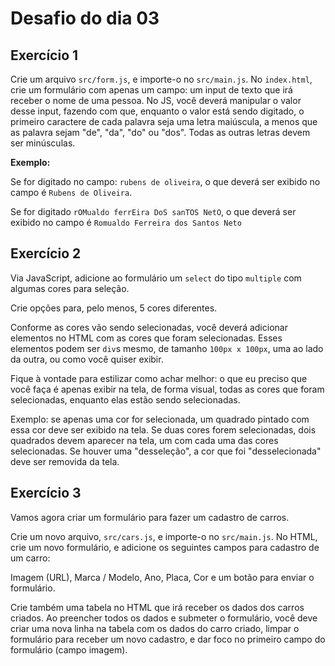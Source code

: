 # Desafio do dia 03

## Exercício 1

Crie um arquivo `src/form.js`, e importe-o no `src/main.js`.
No `index.html`, crie um formulário com apenas um campo: um input de texto que irá receber o nome de uma pessoa.
No JS, você deverá manipular o valor desse input, fazendo com que, enquanto o valor está sendo digitado, 
o primeiro caractere de cada palavra seja uma letra maiúscula, a menos que as palavra sejam "de", "da", "do" ou "dos".
Todas as outras letras devem ser minúsculas.

**Exemplo:** 

Se for digitado no campo: `rubens de oliveira`, o que deverá ser exibido no campo é `Rubens de Oliveira`.

Se for digitado `rOMualdo ferrEira DoS sanTOS NetO`, o que deverá ser exibido no campo é `Romualdo Ferreira dos Santos Neto`

## Exercício 2

Via JavaScript, adicione ao formulário um `select` do tipo `multiple` com algumas cores para seleção.

Crie opções para, pelo menos, 5 cores diferentes.

Conforme as cores vão sendo selecionadas, você deverá adicionar elementos no HTML com as cores que foram selecionadas.
Esses elementos podem ser `div`s mesmo, de tamanho `100px x 100px`, uma ao lado da outra, ou como você quiser exibir.

Fique à vontade para estilizar como achar melhor: o que eu preciso que você faça é apenas exibir na tela, de forma visual,
todas as cores que foram selecionadas, enquanto elas estão sendo selecionadas.

Exemplo: se apenas uma cor for selecionada, um quadrado pintado com essa cor deve ser exibido na tela.
Se duas cores forem selecionadas, dois quadrados devem aparecer na tela, um com cada uma das cores selecionadas.
Se houver uma "desseleção", a cor que foi "desselecionada" deve ser removida da tela.

## Exercício 3

Vamos agora criar um formulário para fazer um cadastro de carros.

Crie um novo arquivo, `src/cars.js`, e importe-o no `src/main.js`. 
No HTML, crie um novo formulário, e adicione os seguintes campos para cadastro de um carro:

Imagem (URL), Marca / Modelo, Ano, Placa, Cor e um botão para enviar o formulário.

Crie também uma tabela no HTML que irá receber os dados dos carros criados. 
Ao preencher todos os dados e submeter o formulário, você deve criar uma nova linha na tabela
com os dados do carro criado, limpar o formulário para receber um novo cadastro, e dar foco no primeiro campo 
do formulário (campo imagem).
